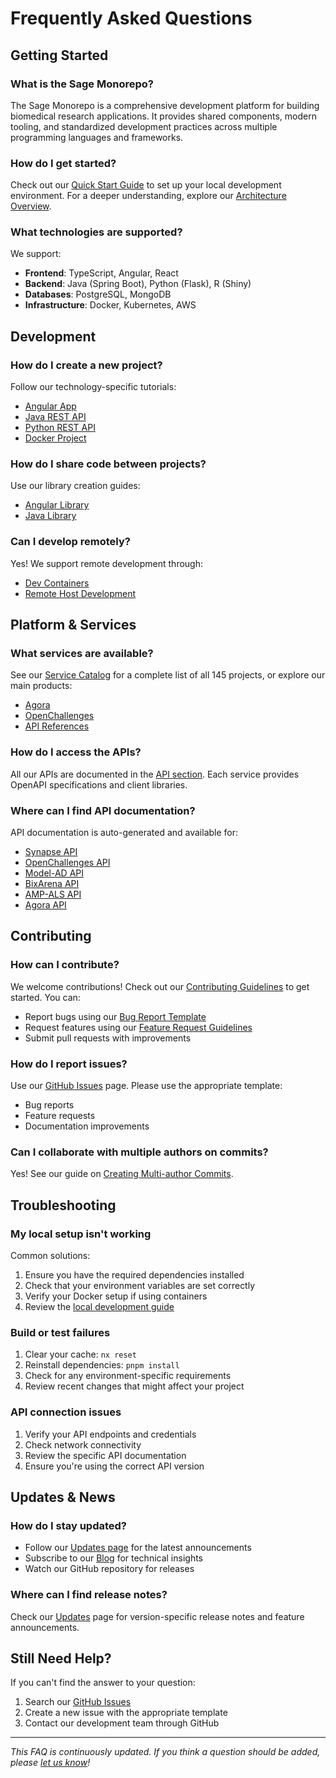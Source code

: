 # Frequently Asked Questions

## Getting Started

### What is the Sage Monorepo?

The Sage Monorepo is a comprehensive development platform for building biomedical research applications. It provides shared components, modern tooling, and standardized development practices across multiple programming languages and frameworks.

### How do I get started?

Check out our [Quick Start Guide](../develop/quick-start.md) to set up your local development environment. For a deeper understanding, explore our [Architecture Overview](../develop/architecture/what-is-nx.md).

### What technologies are supported?

We support:
- **Frontend**: TypeScript, Angular, React
- **Backend**: Java (Spring Boot), Python (Flask), R (Shiny)
- **Databases**: PostgreSQL, MongoDB
- **Infrastructure**: Docker, Kubernetes, AWS

## Development

### How do I create a new project?

Follow our technology-specific tutorials:
- [Angular App](../develop/tutorials/angular/add-app.md)
- [Java REST API](../develop/tutorials/java/add-rest-api.md)
- [Python REST API](../develop/tutorials/python/add-rest-api.md)
- [Docker Project](../develop/tutorials/docker/new-project.md)

### How do I share code between projects?

Use our library creation guides:
- [Angular Library](../develop/tutorials/angular/add-library.md)
- [Java Library](../develop/tutorials/java/add-library.md)

### Can I develop remotely?

Yes! We support remote development through:
- [Dev Containers](../develop/architecture/what-is-devcontainer.md)
- [Remote Host Development](../develop/advanced/developing-on-a-remote-host.md)

## Platform & Services

### What services are available?

See our [Service Catalog](../products/services.md) for a complete list of all 145 projects, or explore our main products:
- [Agora](../products/agora.md)
- [OpenChallenges](../products/openchallenges.md)
- [API References](../api/synapse.md)

### How do I access the APIs?

All our APIs are documented in the [API section](../api/synapse.md). Each service provides OpenAPI specifications and client libraries.

### Where can I find API documentation?

API documentation is auto-generated and available for:
- [Synapse API](../api/synapse.md)
- [OpenChallenges API](../api/openchallenges.md)
- [Model-AD API](../api/model-ad.md)
- [BixArena API](../api/bixarena.md)
- [AMP-ALS API](../api/amp-als.md)
- [Agora API](../api/agora.md)

## Contributing

### How can I contribute?

We welcome contributions! Check out our [Contributing Guidelines](../contributions/overview.md) to get started. You can:
- Report bugs using our [Bug Report Template](../resources/bug-report.md)
- Request features using our [Feature Request Guidelines](../resources/feature-requests.md)
- Submit pull requests with improvements

### How do I report issues?

Use our [GitHub Issues](https://github.com/Sage-Bionetworks/sage-monorepo/issues) page. Please use the appropriate template:
- Bug reports
- Feature requests
- Documentation improvements

### Can I collaborate with multiple authors on commits?

Yes! See our guide on [Creating Multi-author Commits](../develop/advanced/creating-a-commit-with-multiple-authors.md).

## Troubleshooting

### My local setup isn't working

Common solutions:
1. Ensure you have the required dependencies installed
2. Check that your environment variables are set correctly
3. Verify your Docker setup if using containers
4. Review the [local development guide](../develop/quick-start.md)

### Build or test failures

1. Clear your cache: `nx reset`
2. Reinstall dependencies: `pnpm install`
3. Check for any environment-specific requirements
4. Review recent changes that might affect your project

### API connection issues

1. Verify your API endpoints and credentials
2. Check network connectivity
3. Review the specific API documentation
4. Ensure you're using the correct API version

## Updates & News

### How do I stay updated?

- Follow our [Updates page](../updates/index.md) for the latest announcements
- Subscribe to our [Blog](../blog/index.md) for technical insights
- Watch our GitHub repository for releases

### Where can I find release notes?

Check our [Updates](../updates/index.md) page for version-specific release notes and feature announcements.

## Still Need Help?

If you can't find the answer to your question:

1. Search our [GitHub Issues](https://github.com/Sage-Bionetworks/sage-monorepo/issues)
2. Create a new issue with the appropriate template
3. Contact our development team through GitHub

---

*This FAQ is continuously updated. If you think a question should be added, please [let us know](https://github.com/Sage-Bionetworks/sage-monorepo/issues/new?assignees=&labels=type%3A+docs&projects=&template=3-documentation.yml&title=%5BDocs%5D+FAQ+Request)!*
